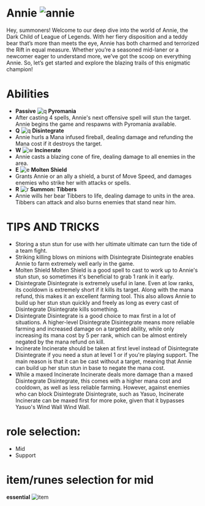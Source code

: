 # Annie ![annie](https://static.wikia.nocookie.net/leagueoflegends/images/1/18/Annie_OriginalSquare.png/revision/latest/scale-to-width-down/42?cb=20150404100758)

Hey, summoners! Welcome to our deep dive into the world of Annie, the Dark Child of League of Legends. With her fiery disposition and a teddy bear that’s more than meets the eye, Annie has both charmed and terrorized the Rift in equal measure. Whether you’re a seasoned mid-laner or a newcomer eager to understand more, we’ve got the scoop on everything Annie. So, let’s get started and explore the blazing trails of this enigmatic champion!

# Abilities
- **Passive** ![q](https://static.wikia.nocookie.net/leagueoflegends/images/8/8d/Annie_Pyromania.png/revision/latest?cb=20240810171630) **Pyromania** 
- After casting 4 spells, Annie's next offensive spell will stun the target. Annie begins the game and respawns with Pyromania available.
- **Q** ![q](https://static.wikia.nocookie.net/leagueoflegends/images/b/bf/Annie_Disintegrate.png/revision/latest?cb=20240810171544) **Disintegrate**
- Annie hurls a Mana infused fireball, dealing damage and refunding the Mana cost if it destroys the target.
- **W** ![w](https://static.wikia.nocookie.net/leagueoflegends/images/e/ed/Annie_Incinerate.png/revision/latest?cb=20240810171600) **Incinerate**
- Annie casts a blazing cone of fire, dealing damage to all enemies in the area.
- **E** ![e](https://static.wikia.nocookie.net/leagueoflegends/images/5/55/Annie_Molten_Shield.png/revision/latest?cb=20240810171616) **Molten Shield**
- Grants Annie or an ally a shield, a burst of Move Speed, and damages enemies who strike her with attacks or spells.
- **R** ![r](https://static.wikia.nocookie.net/leagueoflegends/images/9/92/Annie_Summon-_Tibbers.png/revision/latest?cb=20240810171642) **Summon: Tibbers**
- Annie wills her bear Tibbers to life, dealing damage to units in the area. Tibbers can attack and also burns enemies that stand near him.

# TIPS AND TRICKS

- Storing a stun stun for use with her ultimate ultimate can turn the tide of a team fight.
- Striking killing blows on minions with Disintegrate Disintegrate enables Annie to farm extremely well early in the game.
- Molten Shield Molten Shield is a good spell to cast to work up to Annie's stun stun, so sometimes it's beneficial to grab 1 rank in it early.
- Disintegrate Disintegrate is extremely useful in lane. Even at low ranks, its cooldown is extremely short if it kills its target. Along with the mana refund, this makes it an excellent farming tool. This also allows Annie to build up her stun stun quickly and freely as long as every cast of Disintegrate Disintegrate kills something.
- Disintegrate Disintegrate is a good choice to max first in a lot of situations. A higher-level Disintegrate Disintegrate means more reliable farming and increased damage on a targeted ability, while only increasing its mana cost by 5 per rank, which can be almost entirely negated by the mana refund on kill.
- Incinerate Incinerate should be taken at first level instead of Disintegrate Disintegrate if you need a stun at level 1 or if you're playing support. The main reason is that it can be cast without a target, meaning that Annie can build up her stun stun in base to negate the mana cost.
- While a maxed Incinerate Incinerate deals more damage than a maxed Disintegrate Disintegrate, this comes with a higher mana cost and cooldown, as well as less reliable farming. However, against enemies who can block Disintegrate Disintegrate, such as Yasuo, Incinerate Incinerate can be maxed first for more poke, given that it bypasses Yasuo's Wind Wall Wind Wall.

# role selection:
- Mid
- Support

# item/runes selection for mid
**essential** ![item](https://cdn.mobalytics.gg/assets/lol/images/dd/game-items/3118.png?v2)
